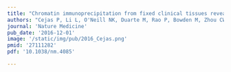 ```yaml
---
title: "Chromatin immunoprecipitation from fixed clinical tissues reveals tumor-specific enhancer profiles"
authors: "Cejas P, Li L, O'Neill NK, Duarte M, Rao P, Bowden M, Zhou CW, Mendiola M, Burgos E, Feliu J, Moreno-Rubio J, Guadalajara H, Moreno V, García-Olmo D, Bellmunt J, **Mullane SA**, Hirsch M, Sweeney CJ, Richardson A, Liu XS, Brown M, Shivdasani RA, Long HW."
journal: 'Nature Medicine'
pub_date: '2016-12-01'
image: '/static/img/pub/2016_Cejas.png'
pmid: '27111282'
pdf: '10.1038/nm.4085'

---
```

